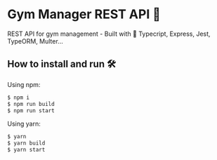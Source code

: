 # Gym Manager REST API 👾

REST API for gym management - Built with 💙 Typecript, Express, Jest, TypeORM, Multer...

## How to install and run 🛠
Using npm:
```bash
$ npm i
$ npm run build
$ npm run start
```

Using yarn:

```bash
$ yarn
$ yarn build
$ yarn start
```
